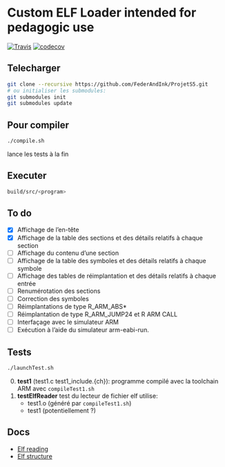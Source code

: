 # Custom ELF Loader intended for pedagogic use

[![Travis](https://travis-ci.org/FederAndInk/ProjetS5.svg?branch=master)](https://travis-ci.org/FederAndInk/ProjetS5)
[![codecov](https://codecov.io/gh/FederAndInk/ProjetS5/branch/master/graph/badge.svg)](https://codecov.io/gh/FederAndInk/ProjetS5)

## Telecharger

```bash
git clone --recursive https://github.com/FederAndInk/ProjetS5.git
# ou initialiser les submodules:
git submodules init
git submodules update
```

## Pour compiler

```bash
./compile.sh
```

lance les tests à la fin

## Executer

```bash
build/src/<program>
```

## To do

- [x] Affichage de l’en-tête
- [x] Affichage de la table des sections et des détails relatifs à chaque section
- [ ] Affichage du contenu d’une section
- [ ] Affichage de la table des symboles et des détails relatifs à chaque symbole
- [ ] Affichage des tables de réimplantation et des détails relatifs à chaque entrée
- [ ] Renumérotation des sections
- [ ] Correction des symboles
- [ ] Réimplantations de type R_ARM_ABS*
- [ ] Réimplantation de type R_ARM_JUMP24 et R ARM CALL
- [ ] Interfaçage avec le simulateur ARM
- [ ] Exécution à l’aide du simulateur arm-eabi-run.

## Tests

```bash
./launchTest.sh
```

0. **test1** (test1.c test1_include.{ch}): programme compilé avec la toolchain ARM avec `compileTest1.sh`
1. **testElfReader** test du lecteur de fichier elf utilise:
    - test1.o (généré par `compileTest1.sh`)
    - test1 (potentiellement ?)

## Docs

- [Elf reading](https://wiki.osdev.org/ELF_Tutorial)
- [Elf structure](https://wiki.osdev.org/ELF)
